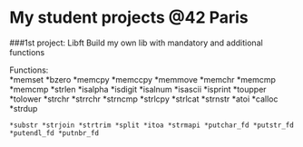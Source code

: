 # My student projects @42 Paris

###1st project: Libft
Build my own lib with mandatory and additional functions  
  
  Functions:  
  *memset *bzero *memcpy *memccpy *memmove *memchr *memcmp *memcmp *strlen *isalpha *isdigit *isalnum *isascii *isprint *toupper *tolower *strchr *strrchr *strncmp *strlcpy *strlcat *strnstr *atoi *calloc *strdup
    
    *substr *strjoin *strtrim *split *itoa *strmapi *putchar_fd *putstr_fd *putendl_fd *putnbr_fd

